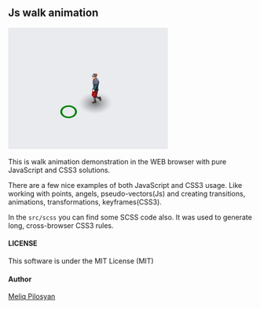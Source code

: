 ## Js walk animation

![](/src/images/walker-itself.png?raw=true 'The Wanderer')

This is walk animation demonstration in the WEB browser with pure JavaScript and CSS3 solutions.

There are a few nice examples of both JavaScript and CSS3 usage. Like working with points, angels, pseudo-vectors(Js) and creating transitions, animations, transformations, keyframes(CSS3).

In the `src/scss` you can find some SCSS code also. It was used to generate long, cross-browser CSS3 rules.


#### LICENSE
This software is under the MIT License (MIT)

#### Author
[Meliq Pilosyan](https://github.com/melopilosyan)
